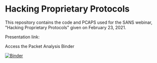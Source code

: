 # Hacking Proprietary Protocols

This repository contains the code and PCAPS used for the SANS webinar, "Hacking Proprietary Protocols" given on February 23, 2021.

Presentation link: <TBD>

Access the Packet Analysis Binder

[![Binder](https://mybinder.org/badge_logo.svg)](https://mybinder.org/v2/gh/aboutsecurity/jupyter-notebooks/HEAD)
